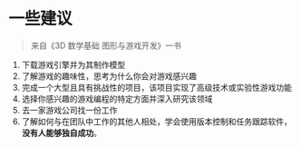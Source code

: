 # 一些建议

> 来自《3D 数学基础 图形与游戏开发》一书

1. 下载游戏引擎并为其制作模型
2. 了解游戏的趣味性，思考为什么你会对游戏感兴趣
3. 完成一个大型且具有挑战性的项目，该项目实现了高级技术或实验性游戏功能
4. 选择你感兴趣的游戏编程的特定方面并深入研究该领域
5. 去一家游戏公司找一份工作
6. 了解如何与在团队中工作的其他人相处，学会使用版本控制和任务跟踪软件，**没有人能够独自成功**。